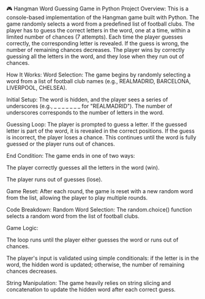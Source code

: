 
🎮 Hangman Word Guessing Game in Python
Project Overview:
This is a console-based implementation of the Hangman game built with Python. The game randomly selects a word from a predefined list of football clubs. The player has to guess the correct letters in the word, one at a time, within a limited number of chances (7 attempts). Each time the player guesses correctly, the corresponding letter is revealed. If the guess is wrong, the number of remaining chances decreases. The player wins by correctly guessing all the letters in the word, and they lose when they run out of chances.

How It Works:
Word Selection:
The game begins by randomly selecting a word from a list of football club names (e.g., REALMADRID, BARCELONA, LIVERPOOL, CHELSEA).

Initial Setup:
The word is hidden, and the player sees a series of underscores (e.g., _ _ _ _ _ _ _ for "REALMADRID"). The number of underscores corresponds to the number of letters in the word.

Guessing Loop:
The player is prompted to guess a letter. If the guessed letter is part of the word, it is revealed in the correct positions. If the guess is incorrect, the player loses a chance. This continues until the word is fully guessed or the player runs out of chances.

End Condition:
The game ends in one of two ways:

The player correctly guesses all the letters in the word (win).

The player runs out of guesses (lose).

Game Reset:
After each round, the game is reset with a new random word from the list, allowing the player to play multiple rounds.

Code Breakdown:
Random Word Selection:
The random.choice() function selects a random word from the list of football clubs.

Game Logic:

The loop runs until the player either guesses the word or runs out of chances.

The player's input is validated using simple conditionals: if the letter is in the word, the hidden word is updated; otherwise, the number of remaining chances decreases.

String Manipulation:
The game heavily relies on string slicing and concatenation to update the hidden word after each correct guess.
